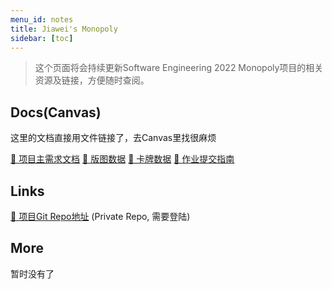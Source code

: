 ```yaml
---
menu_id: notes
title: Jiawei's Monopoly
sidebar: [toc]
---
```


> 这个页面将会持续更新Software Engineering 2022 Monopoly项目的相关资源及链接，方便随时查阅。

## Docs(Canvas)

这里的文档直接用文件链接了，去Canvas里找很麻烦

<a class="ref-link" href="monopoly/SWECoursework2022.pdf">📄 项目主需求文档</a>
<a class="ref-link" href="monopoly/PropertyTycoonBoardData.xlsx">📄 版图数据</a>
<a class="ref-link" href="monopoly/PropertyTycoonCardData.xlsx">📄 卡牌数据</a>
<a class="ref-link" href="monopoly/Submission Guidance.pdf">📄 作业提交指南</a>

## Links

<a class="ref-link" href="https://github.com/Fianlhuman/Reimagined-Monopoly">🔗 项目Git Repo地址</a> (Private Repo, 需要登陆)

## More

暂时没有了